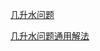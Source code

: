 [几升水问题](http://www.cnblogs.com/wisdomqq/archive/2009/09/22/1571520.html)


<a href="http://www.cnblogs.com/wisdomqq/archive/2009/09/22/1571520.html">几升水问题通用解法</a>